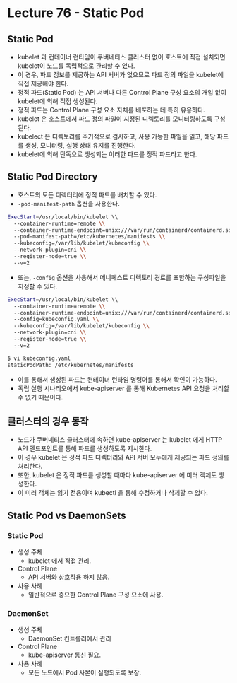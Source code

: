 # Lecture 76 - Static Pod

## Static Pod

- kubelet 과 컨테이너 런타임이 쿠버네티스 클러스터 없이 호스트에 직접 설치되면 kubelet이 노드를 독립적으로 관리할 수 있다.
- 이 경우, 파드 정보를 제공하는 API 서버가 없으므로 파드 정의 파일을 kubelet에 직접 제공해야 한다.
- 정적 파드(Static Pod) 는 API 서버나 다른 Control Plane 구성 요소의 개입 없이 kubelet에 의해 직접 생성된다.
- 정적 파드는 Control Plane 구성 요소 자체를 배포하는 데 특히 유용하다.
- kubelet 은 호스트에서 파드 정의 파일이 지정된 디렉토리를 모니터링하도록 구성된다.
- kubelect 은 디렉토리를 주기적으로 검사하고, 사용 가능한 파일을 읽고, 해당 파드를 생성, 모니터링, 실행 상태 유지를 진행한다.
- kubelet에 의해 단독으로 생성되는 이러한 파드를 정적 파드라고 한다.

## Static Pod Directory

- 호스트의 모든 디렉터리에 정적 파드를 배치할 수 있다.
- `-pod-manifest-path` 옵션을 사용한다.

```bash
ExecStart=/usr/local/bin/kubelet \\
  --container-runtime=remote \\
  --container-runtime-endpoint=unix:///var/run/containerd/containerd.sock \\
  --pod-manifest-path=/etc/kubernetes/manifests \\
  --kubeconfig=/var/lib/kubelet/kubeconfig \\
  --network-plugin=cni \\
  --register-node=true \\
  --v=2

```

- 또는, `-config` 옵션을 사용해서 메니페스트 디렉토리 경로를 포함하는 구성파일을 지정할 수 있다.

```bash
ExecStart=/usr/local/bin/kubelet \\
  --container-runtime=remote \\
  --container-runtime-endpoint=unix:///var/run/containerd/containerd.sock \\
  --config=kubeconfig.yaml \\
  --kubeconfig=/var/lib/kubelet/kubeconfig \\
  --network-plugin=cni \\
  --register-node=true \\
  --v=2

$ vi kubeconfig.yaml
staticPodPath: /etc/kubernetes/manifests

```

- 이를 통해서 생성된 파드는 컨테이너 런타임 명령어를 통해서 확인이 가능하다.
- 독립 실행 시나리오에서 kube-apiserver 를 통해 Kubernetes API 요청을 처리할 수 없기 때문이다.

## 클러스터의 경우 동작

- 노드가 쿠버네티스 클러스터에 속하면 kube-apiserver 는 kubelet 에게 HTTP API 엔드포인트를 통해 파드를 생성하도록 지시한다.
- 이 경우 kubelet 은 정적 파드 디렉터리와 API 서버 모두에게 제공되는 파드 정의를 처리한다.
- 또한, kubelet 은 정적 파드를 생성할 때마다 kube-apiserver 에 미러 객체도 생성한다.
- 이 미러 객체는 읽기 전용이며 kubectl 을 통해 수정하거나 삭제할 수 없다.

## Static Pod vs DaemonSets

### Static Pod

- 생성 주체
    - kubelet 에서 직접 관리.
- Control Plane
    - API 서버와 상호작용 하지 않음.
- 사용 사례
    - 일반적으로 중요한 Control Plane 구성 요소에 사용.

### DaemonSet

- 생성 주체
    - DaemonSet 컨트롤러에서 관리
- Control Plane
    - kube-apiserver 통신 필요.
- 사용 사례
    - 모든 노드에서 Pod 사본이 실행되도록 보장.